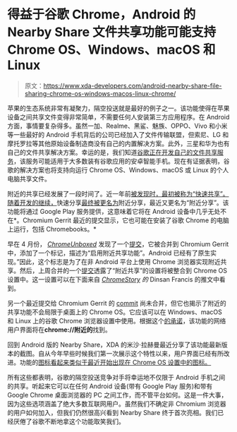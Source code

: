 # 得益于谷歌 Chrome，Android 的 Nearby Share 文件共享功能可能支持 Chrome OS、Windows、macOS 和 Linux

> 原文：<https://www.xda-developers.com/android-nearby-share-file-sharing-chrome-os-windows-macos-linux-chrome/>

苹果的生态系统非常有凝聚力，隔空投送就是最好的例子之一。该功能使得在苹果设备之间共享文件变得非常简单，不需要任何人安装第三方应用程序。在 Android 方面，事情要复杂得多。虽然一加、Realme、黑鲨、魅族、OPPO、Vivo 和小米等一些最好的 Android 手机背后的公司已经加入了文件传输联盟，但索尼、LG 和摩托罗拉等其他原始设备制造商没有自己的内置解决方案。此外，三星和华为也有自己的文件共享解决方案。幸运的是，我们知道[谷歌正在开发自己的文件共享服务](https://www.xda-developers.com/nearby-sharing-airdrop-for-android-file-sharing/)，该服务可能适用于大多数装有谷歌应用的安卓智能手机。现在有证据表明，谷歌的解决方案也将支持向运行 Chrome OS、Windows、macOS 或 Linux 的个人电脑共享文件。

附近的共享已经发展了一段时间了。近一年前[被发现时，最初被称为“快速共享”。随着开发的继续，](https://www.xda-developers.com/fast-share-android-beam-airdrop-android/)快速分享[最终被更名为](https://www.xda-developers.com/fast-share-google-upcoming-airdrop-service-renamed-nearby-sharing/)附近分享，最近又更名为“附近分享”。该功能将通过 Google Play 服务提供，这意味着它将在 Android 设备中几乎无处不在*。Chromium Gerrit 最近的提交显示，它也可能在安装了谷歌 Chrome 的电脑上运行，包括 Chromebooks。*

早在 4 月份， [*ChromeUnboxed*](https://chromeunboxed.com/android-airdrop-nearby-sharing-feature-chrome-os-chromebooks/) 发现了一个[提交](https://chromium-review.googlesource.com/c/chromium/src/+/2133053)，它被合并到 Chromium Gerrit 中，添加了一个标记，描述为“启用附近共享功能”。Android 已经有了原生实现。”因此，这个标志是为了在非 Android 平台上使用 Chrome 浏览器实现附近共享。然后，上周合并的一个[提交](https://chromium-review.googlesource.com/c/chromium/src/+/2233898)透露了“附近共享”的设置将被整合到 Chrome OS 设置中。这一设置可以在下面来自 *[ChromeStory](http://www.chromestory.com/) 的* Dinsan Francis 的推文中看到。

另一个最近提交给 Chromium Gerrit 的 [commit](https://chromium-review.googlesource.com/c/chromium/src/+/2250098) 尚未合并，但它也揭示了附近的共享功能不会局限于桌面上的 Chrome OS。它应该可以在 Windows、macOS 和 Linux 上的谷歌 Chrome 浏览器设置中使用。根据这个[的承诺](https://chromium-review.googlesource.com/c/chromium/src/+/2187614/29)，该功能的网络用户界面将在**chrome://附近的**找到。

回到 Android 版的 Nearby Share，XDA 的米沙·拉赫曼最近分享了该功能最新版本的截图。自从今年早些时候我们第一次展示这个特性以来，用户界面已经有所改进。功能的[图标看起来类似于最近开始出现在 Chrome OS 设置中的图标。](https://twitter.com/MishaalRahman/status/1272655543820320768)

所有这些都表明，谷歌的隔空投送竞争对手将幸运地不仅限于 Android 手机之间的共享。听起来它可以在任何 Android 设备(带有 Google Play 服务)和带有 Google Chrome 桌面浏览器的 PC 之间工作，而不管平台如何。这是一件大事，因为这些选项涵盖了绝大多数互联网用户。虽然我们不确定非 Chromium 浏览器的用户如何加入，但我们仍然很高兴看到 Nearby Share 终于首次亮相。我们已经厌倦了谷歌不断地拿这个功能取笑我们。